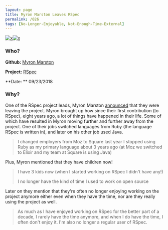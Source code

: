 ```yaml
---
layout: page
title: Myron Marston Leaves RSpec
permalink: /026
tags: [No-Longer-Enjoyable, Not-Enough-Time-External]
---
```


[![x](https://img.shields.io/badge/-Not%20Enough%20Time-orange)](/#NETE)[![x](https://img.shields.io/badge/-No%20Longer%20Enjoyable-ff033e)](/#NLE)

### Who?

**Github:** [Myron Marston](https://github.com/myronmarston)

**Project:** [RSpec](https://rspec.info/)

**Date: ** 09/23/2018

### Why?

One of the RSpec project leads, Myron Marston [announced](https://rspec.info/blog/2018/09/jon-rowe-and-sam-phippen-are-rspecs-new-leads/) that they were leaving the project. Myron brought up how since their first contribution (to RSpec), eight years ago, a lot of things have happened in their life. Some of which have resulted in Myron moving further and further away from the project. One of their jobs switched languages from Ruby (the language RSpec is written in), and later on his other job used Java.

> I changed employers from Moz to Square last year
> I stopped using Ruby as my primary language about 3 years ago (at Moz we switched to Elixir and my team at Square is using Java)

Plus, Myron mentioned that they have children now! 

> I have 3 kids now (when I started working on RSpec I didn't have any!)
>
> I no longer have the kind of time I used to work on open source

Later on they mention that they're often no longer enjoying working on the project anymore either even when they have the time, nor are they really using the project as well.

> As much as I have enjoyed working on RSpec for the better part of a decade, I rarely have the time anymore, and when I do have the time, I often don't enjoy it. I'm also no longer a regular user of RSpec.

